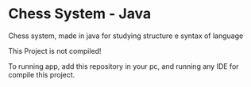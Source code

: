 # Chess System - Java

Chess system, made in java for studying structure e syntax of language

This Project is not compiled!

To running app, add this repository in your pc, and running any IDE for compile this project.

